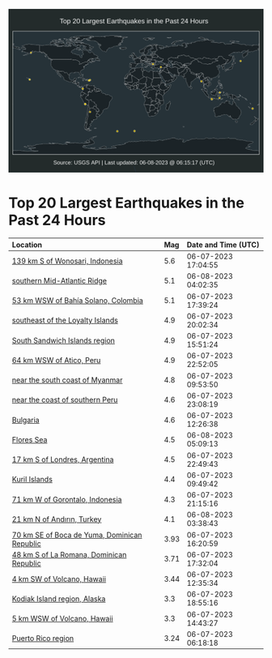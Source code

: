 ![Map](./map.png)

# Top 20 Largest Earthquakes in the Past 24 Hours

| Location | Mag | Date and Time (UTC) |
|:---|:---|:---|
| [139 km S of Wonosari, Indonesia](https://earthquake.usgs.gov/earthquakes/eventpage/us7000k6xu) | 5.6 | 06-07-2023 17:04:55 |
| [southern Mid-Atlantic Ridge](https://earthquake.usgs.gov/earthquakes/eventpage/us7000k71w) | 5.1 | 06-08-2023 04:02:35 |
| [53 km WSW of Bahía Solano, Colombia](https://earthquake.usgs.gov/earthquakes/eventpage/us7000k6yf) | 5.1 | 06-07-2023 17:39:24 |
| [southeast of the Loyalty Islands](https://earthquake.usgs.gov/earthquakes/eventpage/us7000k6zn) | 4.9 | 06-07-2023 20:02:34 |
| [South Sandwich Islands region](https://earthquake.usgs.gov/earthquakes/eventpage/us7000k6xd) | 4.9 | 06-07-2023 15:51:24 |
| [64 km WSW of Atico, Peru](https://earthquake.usgs.gov/earthquakes/eventpage/us7000k70x) | 4.9 | 06-07-2023 22:52:05 |
| [near the south coast of Myanmar](https://earthquake.usgs.gov/earthquakes/eventpage/us7000k6tu) | 4.8 | 06-07-2023 09:53:50 |
| [near the coast of southern Peru](https://earthquake.usgs.gov/earthquakes/eventpage/us7000k70z) | 4.6 | 06-07-2023 23:08:19 |
| [Bulgaria](https://earthquake.usgs.gov/earthquakes/eventpage/us7000k6vb) | 4.6 | 06-07-2023 12:26:38 |
| [Flores Sea](https://earthquake.usgs.gov/earthquakes/eventpage/us7000k720) | 4.5 | 06-08-2023 05:09:13 |
| [17 km S of Londres, Argentina](https://earthquake.usgs.gov/earthquakes/eventpage/us7000k70w) | 4.5 | 06-07-2023 22:49:43 |
| [Kuril Islands](https://earthquake.usgs.gov/earthquakes/eventpage/us7000k6tq) | 4.4 | 06-07-2023 09:49:42 |
| [71 km W of Gorontalo, Indonesia](https://earthquake.usgs.gov/earthquakes/eventpage/us7000k70s) | 4.3 | 06-07-2023 21:15:16 |
| [21 km N of Andırın, Turkey](https://earthquake.usgs.gov/earthquakes/eventpage/us7000k71u) | 4.1 | 06-08-2023 03:38:43 |
| [70 km SE of Boca de Yuma, Dominican Republic](https://earthquake.usgs.gov/earthquakes/eventpage/pr2023158000) | 3.93 | 06-07-2023 16:20:59 |
| [48 km S of La Romana, Dominican Republic](https://earthquake.usgs.gov/earthquakes/eventpage/pr2023158001) | 3.71 | 06-07-2023 17:32:04 |
| [4 km SW of Volcano, Hawaii](https://earthquake.usgs.gov/earthquakes/eventpage/hv73444617) | 3.44 | 06-07-2023 12:35:34 |
| [Kodiak Island region, Alaska](https://earthquake.usgs.gov/earthquakes/eventpage/ak02379lygkk) | 3.3 | 06-07-2023 18:55:16 |
| [5 km WSW of Volcano, Hawaii](https://earthquake.usgs.gov/earthquakes/eventpage/hv73444992) | 3.3 | 06-07-2023 14:43:27 |
| [Puerto Rico region](https://earthquake.usgs.gov/earthquakes/eventpage/pr71412558) | 3.24 | 06-07-2023 06:18:18 |
